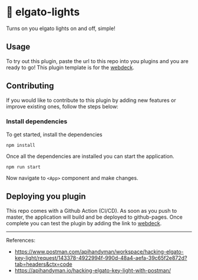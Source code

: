 # 🔌 elgato-lights

Turns on you elgato lights on and off, simple!

## Usage

To try out this plugin, paste the url to this repo into you plugins and you are ready to go! This plugin template is for the [webdeck](https://github.com/webdeckjs/webdeck).

## Contributing

If you would like to contribute to this plugin by adding new features or improve existing ones, follow the steps below:

### Install dependencies

To get started, install the dependencies

`npm install`

Once all the dependencies are installed you can start the application.

`npm run start`

Now navigate to `<App>` component and make changes.

## Deploying you plugin

This repo comes with a Github Action (CI/CD). As soon as you push to master, the application will build and be deployed to github-pages. Once complete you can test the plugin by adding the link to [webdeck](https://github.com/webdeckjs/webdeck).

---

References:

- https://www.postman.com/apihandyman/workspace/hacking-elgato-key-light/request/143378-4922994f-990d-48a4-aefa-39c65f2e872d?tab=headers&ctx=code
- https://apihandyman.io/hacking-elgato-key-light-with-postman/
